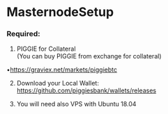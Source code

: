 # MasternodeSetup

### Required:

1. PIGGIE for Collateral <br>
(You can buy PIGGIE from exchange for collateral) <br>

•https://graviex.net/markets/piggiebtc


2. Download your Local Wallet: https://github.com/piggiesbank/wallets/releases



3. You will need also VPS with Ubuntu  18.04
